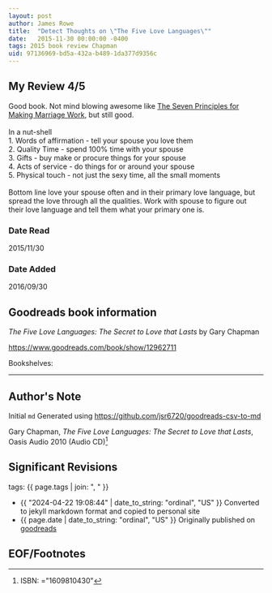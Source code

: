 ```yaml
---
layout: post
author: James Rowe
title:  "Detect Thoughts on \"The Five Love Languages\""
date:   2015-11-30 00:00:00 -0400
tags: 2015 book review Chapman 
uid: 97136969-bd5a-432a-b489-1da377d9356c
---
```




## My Review 4/5

Good book. Not mind blowing awesome like [The Seven Principles for Making Marriage Work](https://www.goodreads.com/book/show/849380), but still good.<br/><br/>In a nut-shell<br/>1. Words of affirmation - tell your spouse you love them<br/>2. Quality Time - spend 100% time with your spouse<br/>3. Gifts - buy make or procure things for your spouse<br/>4. Acts of service - do things for or around your spouse<br/>5. Physical touch - not just the sexy time, all the small moments<br/><br/>Bottom line love your spouse often and in their primary love language, but spread the love through all the qualities. Work with spouse to figure out their love language and tell them what your primary one is.

### Date Read
2015/11/30

### Date Added
2016/09/30

## Goodreads book information

*The Five Love Languages: The Secret to Love that Lasts* by Gary Chapman

https://www.goodreads.com/book/show/12962711

Bookshelves: 

---

## Author's Note

Initial `md` Generated using https://github.com/jsr6720/goodreads-csv-to-md

Gary Chapman, *The Five Love Languages: The Secret to Love that Lasts*,  Oasis Audio 2010 (Audio CD)[^1]

## Significant Revisions

tags: {{ page.tags | join: ", " }} <!-- todo move this somewhere -->

- {{ "2024-04-22 19:08:44" | date_to_string: "ordinal", "US" }} Converted to jekyll markdown format and copied to personal site
- {{ page.date | date_to_string: "ordinal", "US" }} Originally published on [goodreads](https://www.goodreads.com)

## EOF/Footnotes

[^1]: ISBN: ="1609810430"
